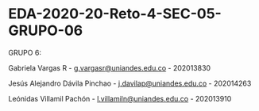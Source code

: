 # EDA-2020-20-Reto-4-SEC-05-GRUPO-06

GRUPO 6:

Gabriela Vargas R - g.vargasr@uniandes.edu.co - 202013830

Jesús Alejandro Dávila Pinchao - j.davilap@uniandes.edu.co - 202014263

Leónidas Villamil Pachón - l.villamiln@uniandes.edu.co - 202013910